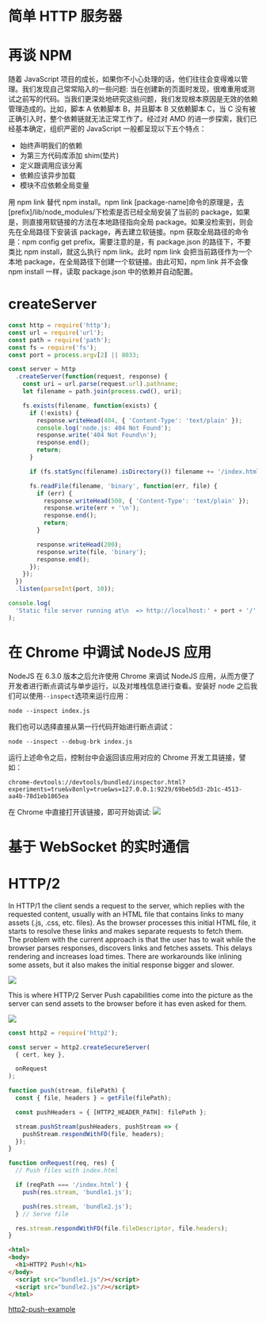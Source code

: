 # 简单 HTTP 服务器

# 再谈 NPM

随着 JavaScript 项目的成长，如果你不小心处理的话，他们往往会变得难以管理。我们发现自己常常陷入的一些问题: 当在创建新的页面时发现，很难重用或测试之前写的代码。当我们更深处地研究这些问题，我们发现根本原因是无效的依赖管理造成的。比如，脚本 A 依赖脚本 B，并且脚本 B 又依赖脚本 C，当 C 没有被正确引入时，整个依赖链就无法正常工作了。经过对 AMD 的进一步探索，我们已经基本确定，组织严密的 JavaScript 一般都呈现以下五个特点：

- 始终声明我们的依赖
- 为第三方代码库添加 shim(垫片)
- 定义跟调用应该分离
- 依赖应该异步加载
- 模块不应依赖全局变量

用 npm link 替代 npm install。npm link [package-name]命令的原理是，去 [prefix]/lib/node_modules/下检索是否已经全局安装了当前的 package，如果是，则直接用软链接的方法在本地路径指向全局 package。如果没检索到，则会先在全局路径下安装该 package，再去建立软链接。npm 获取全局路径的命令是：npm config get prefix。需要注意的是，有 package.json 的路径下，不要类比 npm install，就这么执行 npm link。此时 npm link 会把当前路径作为一个本地 package，在全局路径下创建一个软链接。由此可知，npm link 并不会像 npm install 一样，读取 package.json 中的依赖并自动配置。

# createServer

```js
const http = require('http');
const url = require('url');
const path = require('path');
const fs = require('fs');
const port = process.argv[2] || 8033;

const server = http
  .createServer(function(request, response) {
    const uri = url.parse(request.url).pathname;
    let filename = path.join(process.cwd(), uri);

    fs.exists(filename, function(exists) {
      if (!exists) {
        response.writeHead(404, { 'Content-Type': 'text/plain' });
        console.log('node.js: 404 Not Found');
        response.write('404 Not Found\n');
        response.end();
        return;
      }

      if (fs.statSync(filename).isDirectory()) filename += '/index.html';

      fs.readFile(filename, 'binary', function(err, file) {
        if (err) {
          response.writeHead(500, { 'Content-Type': 'text/plain' });
          response.write(err + '\n');
          response.end();
          return;
        }

        response.writeHead(200);
        response.write(file, 'binary');
        response.end();
      });
    });
  })
  .listen(parseInt(port, 10));

console.log(
  'Static file server running at\n  => http://localhost:' + port + '/'
);
```

# 在 Chrome 中调试 NodeJS 应用

NodeJS 在 6.3.0 版本之后允许使用 Chrome 来调试 NodeJS 应用，从而方便了开发者进行断点调试与单步运行，以及对堆栈信息进行查看。安装好 node 之后我们可以使用`--inspect`选项来运行应用：

```
node --inspect index.js
```

我们也可以选择直接从第一行代码开始进行断点调试：

```
node --inspect --debug-brk index.js
```

运行上述命令之后，控制台中会返回该应用对应的 Chrome 开发工具链接，譬如：

```
chrome-devtools://devtools/bundled/inspector.html?experiments=true&v8only=true&ws=127.0.0.1:9229/69beb5d3-2b1c-4513-aa4b-78d1eb1865ea
```

在 Chrome 中直接打开该链接，即可开始调试: ![](https://coding.net/u/hoteam/p/Cache/git/raw/master/2017/1/3/QQ20170125-0123.png)

# 基于 WebSocket 的实时通信

# HTTP/2

In HTTP/1 the client sends a request to the server, which replies with the requested content, usually with an HTML file that contains links to many assets (.js, .css, etc. files). As the browser processes this initial HTML file, it starts to resolve these links and makes separate requests to fetch them. The problem with the current approach is that the user has to wait while the browser parses responses, discovers links and fetches assets. This delays rendering and increases load times. There are workarounds like inlining some assets, but it also makes the initial response bigger and slower.

![](https://blog-assets.risingstack.com/2017/08/http_1-in-nodejs.png)

This is where HTTP/2 Server Push capabilities come into the picture as the server can send assets to the browser before it has even asked for them.

![](https://blog-assets.risingstack.com/2017/08/http2-in-nodejs.png)

```js
const http2 = require('http2');

const server = http2.createSecureServer(
  { cert, key },

  onRequest
);

function push(stream, filePath) {
  const { file, headers } = getFile(filePath);

  const pushHeaders = { [HTTP2_HEADER_PATH]: filePath };

  stream.pushStream(pushHeaders, pushStream => {
    pushStream.respondWithFD(file, headers);
  });
}

function onRequest(req, res) {
  // Push files with index.html

  if (reqPath === '/index.html') {
    push(res.stream, 'bundle1.js');

    push(res.stream, 'bundle2.js');
  } // Serve file

  res.stream.respondWithFD(file.fileDescriptor, file.headers);
}
```

```html
<html>
<body>
  <h1>HTTP2 Push!</h1>
</body>
  <script src="bundle1.js"/></script>
  <script src="bundle2.js"/></script>
</html>
```

[http2-push-example](https://github.com/RisingStack/http2-push-example)
